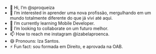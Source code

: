 - 👋 Hi, I’m @sproqueiza
- 👀 I’m interested in aprender uma nova profissão, mergulhando em um mundo totalmente diferente do que já vivi até aqui.
- 🌱 I’m currently learning Mobile Developer.
- 💞️ I’m looking to collaborate on um futuro melhor.
- 📫 How to reach me instagram @izabelaproenca.
- 😄 Pronouns: Iza Santos.
- ⚡ Fun fact: sou formada em Direito, e aprovada na OAB.

<!---
sproqueiza/sproqueiza is a ✨ special ✨ repository because its `README.md` (this file) appears on your GitHub profile.
You can click the Preview link to take a look at your changes.
--->
